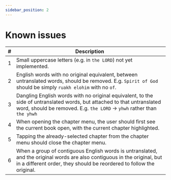 ```yaml
---
sidebar_position: 2
---
```


# Known issues

| #   | Description |
| --- | ----------- |
| 1   | Small uppercase letters (e.g. in `the LORD`) not yet implemented.
| 2   | English words with no original equivalent, between untranslated words, should be removed. E.g. `Spirit of God` should be simply `ruakh elohim` with no `of`. 
| 3   | Dangling English words with no original equivalent, to the side of untranslated words, but attached to that untranslated word, should be removed. E.g. `the LORD` -> `yhwh` rather than `the yhwh`
| 4   | When opening the chapter menu, the user should first see the current book open, with the current chapter highlighted.
| 5   | Tapping the already-selected chapter from the chapter menu should close the chapter menu.
| 6   | When a group of contiguous English words is untranslated, and the original words are also contiguous in the original, but in a different order, they should be reordered to follow the original.
